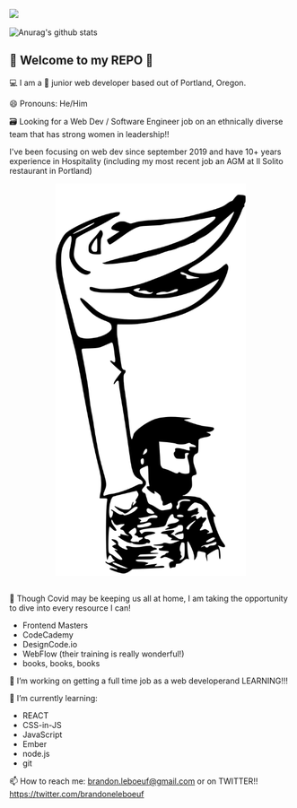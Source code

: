 ![](https://komarev.com/ghpvc/?username=brandonleboeuf)







![Anurag's github stats](https://github-readme-stats.vercel.app/api?username=brandonleboeuf&show_icons=true)





## 👋 Welcome to my REPO 👋



💻 I am a 🧛 junior web developer based out of Portland, Oregon.

😄 Pronouns: He/Him

🗃 Looking for a Web Dev / Software Engineer job on an ethnically diverse team
that has strong women in leadership!!

I've been focusing on web dev since september 2019 and have 10+ years experience 
in Hospitality (including my most recent job an AGM at Il Solito restaurant in Portland)



<div align="center">
  <img  width="340" height="700" src="https://raw.githubusercontent.com/brandonleboeuf/brandonleboeuf/master/puppet.svg" alt="Drawing of a puppet">
</div>


## 
👊 Though Covid may be keeping us all at home, I am taking
the opportunity to dive into every resource I can!

  * Frontend Masters
  * CodeCademy
  * DesignCode.io
  * WebFlow (their training is really wonderful!)
  * books, books, books


🔭 I’m working on getting a full time job as a web developerand LEARNING!!!


🌱 I’m currently learning: 

  * REACT
  * CSS-in-JS
  * JavaScript
  * Ember
  * node.js
  * git


📫 How to reach me: brandon.leboeuf@gmail.com or on TWITTER!! https://twitter.com/brandoneleboeuf


